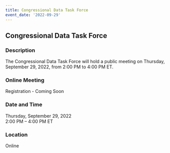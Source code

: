 ```yaml
---
title: Congressional Data Task Force  
event_date: '2022-09-29'
---
```


## Congressional Data Task Force  

### Description  
The Congressional Data Task Force will hold a public meeting on Thursday, September 29, 2022, from 2:00 PM to 4:00 PM ET.  

### Online Meeting  
Registration - Coming Soon   

### Date and Time  
Thursday, September 29, 2022  
2:00 PM – 4:00 PM ET  

### Location  
Online  


 


